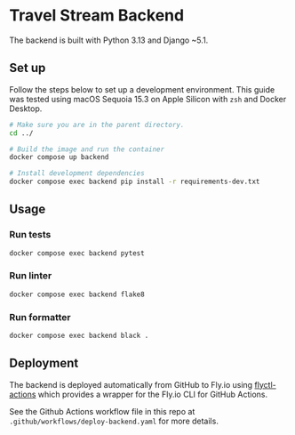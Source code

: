 # Travel Stream Backend

The backend is built with Python 3.13 and Django ~5.1.

## Set up

Follow the steps below to set up a development environment. This guide was tested using macOS Sequoia 15.3 on Apple Silicon with `zsh` and Docker Desktop.

```bash
# Make sure you are in the parent directory.
cd ../

# Build the image and run the container
docker compose up backend

# Install development dependencies
docker compose exec backend pip install -r requirements-dev.txt
```

## Usage

### Run tests

```bash
docker compose exec backend pytest
```

### Run linter

```bash
docker compose exec backend flake8
```

### Run formatter

```bash
docker compose exec backend black .
```

## Deployment

The backend is deployed automatically from GitHub to Fly.io using [flyctl-actions](https://github.com/superfly/flyctl-actions) which provides a wrapper for the Fly.io CLI for GitHub Actions.

See the Github Actions workflow file in this repo at `.github/workflows/deploy-backend.yaml` for more details.
